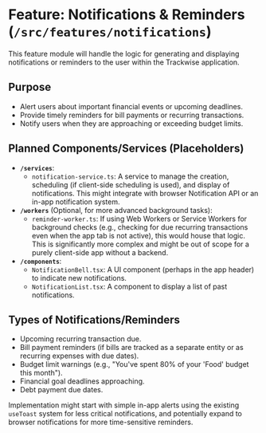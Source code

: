 # Feature: Notifications & Reminders (`/src/features/notifications`)

This feature module will handle the logic for generating and displaying notifications or reminders to the user within the Trackwise application.

## Purpose

- Alert users about important financial events or upcoming deadlines.
- Provide timely reminders for bill payments or recurring transactions.
- Notify users when they are approaching or exceeding budget limits.

## Planned Components/Services (Placeholders)

- **`/services`**:
  - `notification-service.ts`: A service to manage the creation, scheduling (if client-side scheduling is used), and display of notifications. This might integrate with browser Notification API or an in-app notification system.
- **`/workers`** (Optional, for more advanced background tasks):
  - `reminder-worker.ts`: If using Web Workers or Service Workers for background checks (e.g., checking for due recurring transactions even when the app tab is not active), this would house that logic. This is significantly more complex and might be out of scope for a purely client-side app without a backend.
- **`/components`**:
  - `NotificationBell.tsx`: A UI component (perhaps in the app header) to indicate new notifications.
  - `NotificationList.tsx`: A component to display a list of past notifications.

## Types of Notifications/Reminders

- Upcoming recurring transaction due.
- Bill payment reminders (if bills are tracked as a separate entity or as recurring expenses with due dates).
- Budget limit warnings (e.g., "You've spent 80% of your 'Food' budget this month").
- Financial goal deadlines approaching.
- Debt payment due dates.

Implementation might start with simple in-app alerts using the existing `useToast` system for less critical notifications, and potentially expand to browser notifications for more time-sensitive reminders.
```

